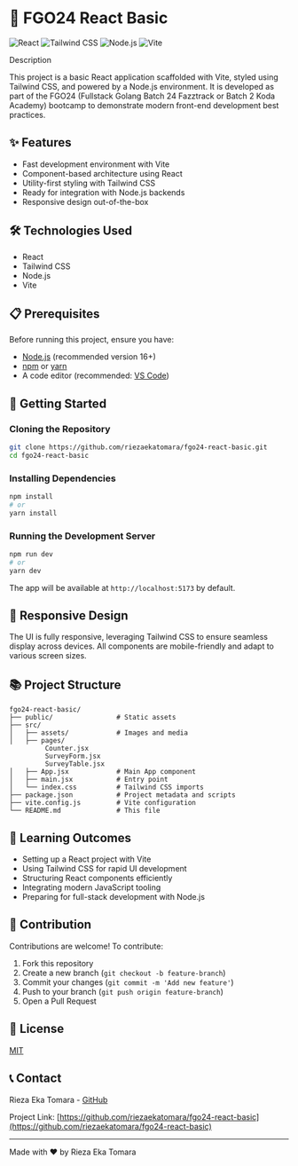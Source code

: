 # 🚀 FGO24 React Basic

![React](https://img.shields.io/badge/React-20232A?style=for-the-badge&logo=react&logoColor=61DAFB)
![Tailwind CSS](https://img.shields.io/badge/Tailwind_CSS-38B2AC?style=for-the-badge&logo=tailwind-css&logoColor=white)
![Node.js](https://img.shields.io/badge/Node.js-43853D?style=for-the-badge&logo=node.js&logoColor=white)
![Vite](https://img.shields.io/badge/Vite-646CFF?style=for-the-badge&logo=vite&logoColor=white)

Description

This project is a basic React application scaffolded with Vite, styled using Tailwind CSS, and powered by a Node.js environment. It is developed as part of the FGO24 (Fullstack Golang Batch 24 Fazztrack or Batch 2 Koda Academy) bootcamp to demonstrate modern front-end development best practices.

## ✨ Features

- Fast development environment with Vite
- Component-based architecture using React
- Utility-first styling with Tailwind CSS
- Ready for integration with Node.js backends
- Responsive design out-of-the-box

## 🛠️ Technologies Used

- React
- Tailwind CSS
- Node.js
- Vite

## 📋 Prerequisites

Before running this project, ensure you have:

- [Node.js](https://nodejs.org/) (recommended version 16+)
- [npm](https://www.npmjs.com/) or [yarn](https://yarnpkg.com/)
- A code editor (recommended: [VS Code](https://code.visualstudio.com/))

## 🚀 Getting Started

### Cloning the Repository

```bash
git clone https://github.com/riezaekatomara/fgo24-react-basic.git
cd fgo24-react-basic
```

### Installing Dependencies

```bash
npm install
# or
yarn install
```

### Running the Development Server

```bash
npm run dev
# or
yarn dev
```

The app will be available at `http://localhost:5173` by default.

## 📱 Responsive Design

The UI is fully responsive, leveraging Tailwind CSS to ensure seamless display across devices. All components are mobile-friendly and adapt to various screen sizes.

## 📚 Project Structure

```
fgo24-react-basic/
├── public/                # Static assets
├── src/
│   ├── assets/            # Images and media
│   ├── pages/
         Counter.jsx
         SurveyForm.jsx
         SurveyTable.jsx
│   ├── App.jsx            # Main App component
│   ├── main.jsx           # Entry point
│   └── index.css          # Tailwind CSS imports
├── package.json           # Project metadata and scripts
├── vite.config.js         # Vite configuration
└── README.md              # This file
```

## 🧠 Learning Outcomes

- Setting up a React project with Vite
- Using Tailwind CSS for rapid UI development
- Structuring React components efficiently
- Integrating modern JavaScript tooling
- Preparing for full-stack development with Node.js

## 🔄 Contribution

Contributions are welcome! To contribute:

1. Fork this repository
2. Create a new branch (`git checkout -b feature-branch`)
3. Commit your changes (`git commit -m 'Add new feature'`)
4. Push to your branch (`git push origin feature-branch`)
5. Open a Pull Request

## 📜 License

[MIT](https://choosealicense.com/licenses/mit/)

## 📞 Contact

Rieza Eka Tomara - [GitHub](https://github.com/riezaekatomara)

Project Link: [https://github.com/riezaekatomara/fgo24-react-basic](https://github.com/riezaekatomara/fgo24-react-basic)

---

Made with ❤️ by Rieza Eka Tomara
